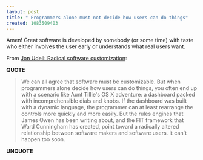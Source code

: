 ```yaml
---
layout: post
title: " Programmers alone must not decide how users can do things"
created: 1083509403
---
```

Amen! Great software is developed by somebody (or some time)  with taste who either involves the user early or understands what real users want.

From <a href="http://weblog.infoworld.com/udell/2004/04/27.html#a984">Jon Udell: Radical software customization</a>:
<p><strong>QUOTE</strong></p><blockquote>We can all agree that software must be customizable. But when programmers alone decide how users can do things, you often end up with a scenario like Aunt Tillie's OS X adventure: a dashboard packed with incomprehensible dials and knobs. If the dashboard was built with a dynamic language, the programmer can at least rearrange the controls more quickly and more easily. But the rules engines that James Owen has been writing about, and the FIT framework that Ward Cunningham has created, point toward a radically altered relationship between software makers and software users. It can't happen too soon.</blockquote><p><strong>UNQUOTE</strong></p>

